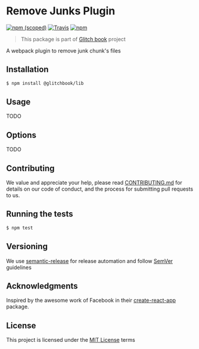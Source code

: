 # Remove Junks Plugin

[![npm (scoped)](https://img.shields.io/npm/v/@glitchbook/lib.svg?style=flat-square)]()
[![Travis](https://img.shields.io/travis/glitchbook/glitchbook.svg?style=flat-square)]()
[![npm](https://img.shields.io/npm/l/@glitchbook/lib.svg?style=flat-square)]()

> This package is part of [Glitch book](https://github.com/glitchbook) project

A webpack plugin to remove junk chunk's files

## Installation

```sh
$ npm install @glitchbook/lib
```

## Usage

TODO

## Options

TODO

## Contributing

We value and appreciate your help, please read [CONTRIBUTING.md](../../CONTRIBUTING.md) for details on our code of conduct, and the process for submitting pull requests to us.

## Running the tests

```sh
$ npm test
```

## Versioning

We use [semantic-release](https://github.com/semantic-release/semantic-release) for release automation and follow [SemVer](http://semver.org/) guidelines

## Acknowledgments

Inspired by the awesome work of Facebook in their [create-react-app](https://github.com/facebookincubator/create-react-app) package.

## License

This project is licensed under the [MIT License](./LICENSE) terms
